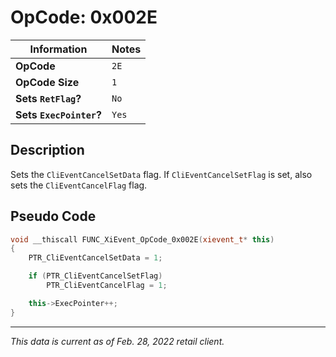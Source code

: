 # OpCode: 0x002E

| Information               | Notes |
|---                        |---    |
| **OpCode**                | `2E`  |
| **OpCode Size**           | `1`   |
| **Sets `RetFlag`?**       | `No`  |
| **Sets `ExecPointer`?**   | `Yes` |

## Description

Sets the `CliEventCancelSetData` flag. If `CliEventCancelSetFlag` is set, also sets the `CliEventCancelFlag` flag.

## Pseudo Code

```cpp
void __thiscall FUNC_XiEvent_OpCode_0x002E(xievent_t* this)
{
    PTR_CliEventCancelSetData = 1;

    if (PTR_CliEventCancelSetFlag)
        PTR_CliEventCancelFlag = 1;

    this->ExecPointer++;
}
```

---

_This data is current as of Feb. 28, 2022 retail client._